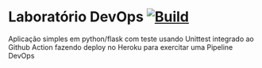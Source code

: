 # Laboratório DevOps [![Build](https://github.com/rodrigorbarros/LabMBA2/actions/workflows/pipeline.yml/badge.svg)](https://github.com/rodrigorbarros/LabMBA2/actions/workflows/pipeline.yml)

Aplicação simples em python/flask com teste usando Unittest integrado ao Github Action fazendo deploy no Heroku para exercitar uma Pipeline DevOps
